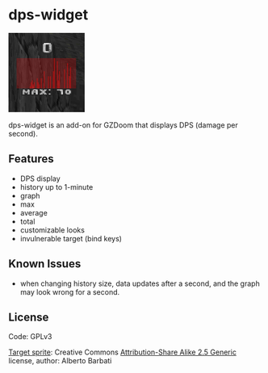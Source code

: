 # dps-widget

![screenshot](screenshots/screenshot.png)

dps-widget is an add-on for GZDoom that displays DPS (damage per second).

## Features

- DPS display
- history up to 1-minute
- graph
- max
- average
- total
- customizable looks
- invulnerable target (bind keys)

## Known Issues

- when changing history size, data updates after a second, and the graph may
  look wrong for a second.

## License

Code: GPLv3

[Target sprite](https://commons.wikimedia.org/wiki/File:WA_80_cm_archery_target.svg):
Creative Commons [Attribution-Share Alike 2.5 Generic](https://creativecommons.org/licenses/by-sa/2.5/deed.en) license, author: Alberto Barbati
